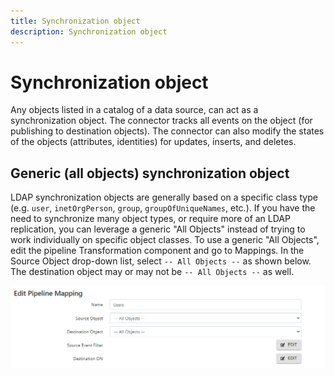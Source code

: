 ```yaml
---
title: Synchronization object
description: Synchronization object
---
```


# Synchronization object

Any objects listed in a catalog of a data source, can act as a synchronization object. The connector tracks all events on the object (for publishing to destination objects). The connector can also modify the states of the objects (attributes, identities) for updates, inserts, and deletes.

## Generic (all objects) synchronization object

LDAP synchronization objects are generally based on a specific class type (e.g. `user`, `inetOrgPerson`, `group`, `groupOfUniqueNames`, etc.). If you have the need to synchronize many object types, or require more of an LDAP replication, you can leverage a generic "All Objects" instead of trying to work individually on specific object classes. To use a generic "All Objects", edit the pipeline Transformation component and go to Mappings. In the Source Object drop-down list, select `-- All Objects --` as shown below. The destination object may or may not be `-- All Objects --` as well.

![Edit Pipeline Mapping with "All Objects" selected for both "Source Object" and "Destination Object"](../media/image4.png)
